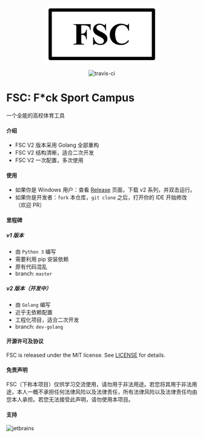 <p align="center">
<img src="https://raw.githubusercontent.com/polichan/FSC/dev-golang/screenshots/FSC.png" width="300" height="155" alt="FSC" />
</p>

<p align="center">
  <img src="https://travis-ci.com/polichan/FSC.svg?branch=dev-golang" alt="travis-ci" />
</p>



# FSC: F*ck Sport Campus

一个全能的高校体育工具

#### 介绍
* FSC V2 版本采用 Golang 全部重构
* FSC V2 结构清晰，适合二次开发
* FSC V2 一次配置，多次使用

#### 使用

* 如果你是 Windows 用户：查看 [Release](https://github.com/polichan/SportCampus/releases) 页面，下载 v2 系列，并双击运行。
* 如果你是开发者：``fork`` 本仓库，``git clone`` 之后，打开你的 IDE 开始修改（欢迎 PR）

#### 里程碑
##### v1 版本
* 由 ``Python 3`` 编写
* 需要利用 pip 安装依赖
* 原有代码混乱
* branch: ``master``

##### v2 版本（开发中）
* 由 ``Golang`` 编写
* 近乎无依赖配置
* 工程化项目，适合二次开发
* branch: ``dev-golang``

#### 开源许可及协议
FSC is released under the MIT license. See [LICENSE](https://github.com/polichan/fsc/blob/master/LICENSE) for details.

#### 免责声明
FSC（下称本项目）仅供学习交流使用，请勿用于非法用途。若您将其用于非法用途，本人一概不承担任何法律风险以及法律责任，所有法律风险以及法律责任均由您本人承担。若您无法接受此声明，请勿使用本项目。
#### 支持
![jetbrains](https://z-kit.cc/assets/images/jetbrains.png)   
